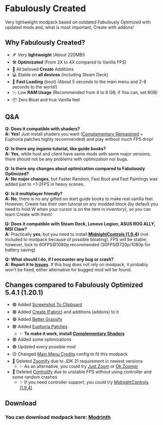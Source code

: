 # Fabulously Created
Very lightweight modpack based on outdated Fabulously Optimized with updated mods and, what is most important, Create with addons!
## Why Fabulously Created?
- 🪶 Very **lightweight** (About 220MB!)
- 🛠️ **Optimizated** (From 2X to 4X compared to Vanilla FPS)
- 🦺 All beloved **Create** Additions
- 💻 Stable on **all devices** (including Steam Deck)
- 🚀 **Fast Loading** (boot) (About 5 seconds to the main menu and 2-8 seconds to the world!)
- 📉 Low **RAM Usage** (Recommended from 4 to 6 GB; if You can, set 8GB)
- 📦 Zero Bloat and true Vanilla feel

## Q&A
**Q:** **Does it compatible with shaders?**  
**A:** **Yes!** Just install shaders you want ([Complementary Reimagined](https://modrinth.com/shader/complementary-reimagined) + Euphoria patches highly recommended) and play without much FPS drop!  

**Q:** **Is there any ingame tutorial, like guide books?**  
**A:** **Yes**, while host and client have same mods with same major versions, there should not be any problems with optimization nor bugs.

**Q:** **Is there any changes about optimization compared to Fabulously Optimized?**  
**A:** **No major changes**, but Faster Random, Fast Boot and Fast Paintings was added just to +1-2FPS in heavy scenes.

**Q:** **Is it multiplayer friendly?**  
**A:** **No**, there is no any gifted on start guide books to make real vanilla feel. However, Create has their own tutorial on any modded block (by default you need to hold W when your cursor is on the item in inventory), so you can learn Create with them!

**Q:** **Does it compatible with Steam Deck, Lenovo Legion, ASUS ROG ALLY, MSI Claw?**  
**A:** Practically **yes**, but you need to install [**MidnightControls (1.9.4)**](https://modrinth.com/mod/midnightcontrols/version/1.9.4+1.20) (not included to modpack because of possible bloating). FPS will be stable; however, lock to 60FPS@1080p recommended (30FPS@720p/1080p for battery saving)  

**Q:** **What should I do, if I encounter any bug or crash?**  
**A:** **Report it to [Issues](https://github.com/aaactimel/Fabulously-Created/issues)**. If this bug does not rely on modpack, it probably won't be fixed, either alternative for bugged mod will be found.

## Changes compared to Fabulously Optimized 5.4.1 (1.20.1)
+ 🟢 Added [Screenshot To Clipboard](https://modrinth.com/mod/screenshot-to-clipboard)
+ 🟢 Added [Create (Fabric)](https://modrinth.com/mod/create-fabric) and additions (addons) to it
+ 🟢 Added [Better Grassify](https://modrinth.com/mod/bettergrassify)
+ 🟢 Added [Euphoria Patches](https://modrinth.com/mod/euphoria-patches)
  + ✨ **To make it work, install [Complementary Shaders](https://modrinth.com/shader/complementary-reimagined)**
+ 🟢 Added some optimizations
+ 🟢 Updated every possible mod
+ 🟡 Changed [Main Menu Credits](https://modrinth.com/mod/main-menu-credits) config to fit this modpack
+ 🔴 Deleted [Zoomify](https://modrinth.com/mod/zoomify) due to JDK 21 requirement in newest versions
  + ✨ As an alternative, you could try [Just Zoom](https://modrinth.com/mod/just-zoom) or [Ok Zoomer](https://modrinth.com/mod/ok-zoomer)
+ 🔴 Deleted [Controlify](https://modrinth.com/mod/controlify) due to unstable FPS without using controller and some random crashes
  + ✨ If you need controller support, you could try [MidnightControls (1.9.4)](https://modrinth.com/mod/midnightcontrols/version/1.9.4+1.20)

## Download
### **You can download modpack here**: [Modrinth](https://modrinth.com/modpack/fabulouslycreated)
